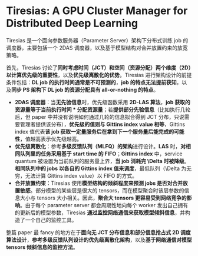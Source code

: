 # Tiresias: A GPU Cluster Manager for Distributed Deep Learning

Tiresias 是一个面向参数服务器（Parameter Server）架构下分布式训练 job 的调度器，主要包括一个 2DAS 调度器，以及基于模型结构对合并放置约束的放宽策略。

首先，Tiresias 讨论了**同时考虑时间（JCT）和空间（资源分配）两个维度（2D）以计算优先级的重要性**，以及**优先级离散化的优势**。Tiresias 进行架构设计的前提条件包括：**DL job 的执行时间通常是不可预测的**，**job 的特点无法提前获知**，以及**同步 PS 架构下 DL job 的资源分配具有 all-or-nothing 的特点**。

- **2DAS 调度器**：当**无先验信息**时，优先级函数采用 **2D-LAS 算法**，**job 获取的资源量等于当前执行时间 * 分配资源量**；若**提供部分先验信息**（比如执行几轮后，但 paper 中并没有说明如何通过几轮的信息拟合得到 JCT 分布，只说需要管理者提供该分布），**优先级的值则与 Gittins index value 相等**，Gittins index 值代表**该 job 获取一定量服务后在拿到下一个服务量后能完成的可能性**，值越高表示优先级越高。
- **优先级离散化**：参考**多级反馈队列（MLFQ）的架构**进行设计。**LAS** 时，**对相同队列里的任务采用基于 start time 的 FIFO**；**Gittins index** 中，service quantum 被设置为当前队列的服务量上界，**当 job 消耗完 \Delta 时被降级**。**相同队列中的 jobs 以各自的 Gittins index 值来调度**，最低队列（\Delta 为无穷，无法计算 Gittins index value）以 FIFO 的方式。
- **合并放置约束**：Tiresias 使用**模型结构的倾斜程度来预测 jobs 是否对合并放置敏感**。部分模型的某些层是很大的 tensors，而在模型聚合时该层参数的信息大小与 tensors 大小相关。因此，**聚合大 tensors 更容易受到网络竞争的影响**。由于每个 parameter server 都会周期性地向每个 worker 发出自己拥有的更新后的模型参数，Tiresias **通过监控网络通信来获取模型倾斜信息**，并构造了一个自己的监控工具。

整篇 paper 最 fancy 的地方在于**面向无 JCT 分布信息和部分信息抢占式 2D 调度算法设计**，**参考多级反馈队列设计的优先级离散化架构**，以及**基于网络通信对模型 tensors 倾斜信息的监控方法**。
